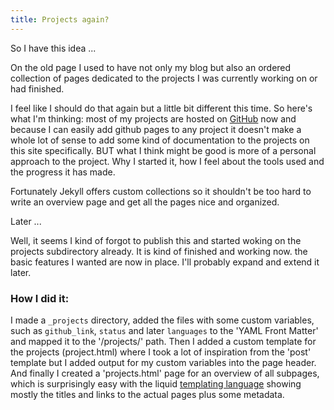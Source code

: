 ```yaml
---
title: Projects again?
---
```


So I have this idea ...

On the old page I used to have not only my blog but also an ordered collection of pages dedicated to the projects I was currently working on or had finished.

I feel like I should do that again but a little bit different this time. So here's what I'm thinking: most of my projects are hosted on [GitHub](//github.com) now and because I can easily add github pages to any project it doesn't make a whole lot of sense to add some kind of documentation to the projects on this site specifically.
BUT what I think might be good is more of a personal approach to the project. Why I started it, how I feel about the tools used and the progress it has made.

Fortunately Jekyll offers custom collections so it shouldn't be too hard to write an overview page and get all the pages nice and organized.


Later ...

Well, it seems I kind of forgot to publish this and started woking on the projects subdirectory already. It is kind of finished and working now. the basic features I wanted are now in place. I'll probably expand and extend it later.

### How I did it:

I made a `_projects` directory, added the files with some custom variables, such as `github_link`, `status` and later `languages` to the 'YAML Front Matter' and mapped it to the '/projects/' path.
Then I added a custom template for the projects (project.html) where I took a lot of inspiration from the 'post' template but I added output for my custom variables into the page header.
And finally I created a 'projects.html' page for an overview of all subpages, which is surprisingly easy with the liquid [templating language](//github.com/Shopify/liquid) showing mostly the titles and links to the actual pages plus some metadata.
